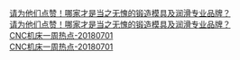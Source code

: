   
[请为他们点赞！哪家才是当之无愧的锻造模具及润滑专业品牌？](http://www.dianyue.me/archives/196/qs731lt6wrrsxsir/)  
[请为他们点赞！哪家才是当之无愧的锻造模具及润滑专业品牌？](http://www.dianyue.me/archives/196/qs731lt6wrrsxsir/)  
[CNC机床一周热点-20180701](http://www.dianyue.me/archives/071/zmbs8uyqbjqy35h9/)  
[CNC机床一周热点-20180701](http://www.dianyue.me/archives/071/zmbs8uyqbjqy35h9/)